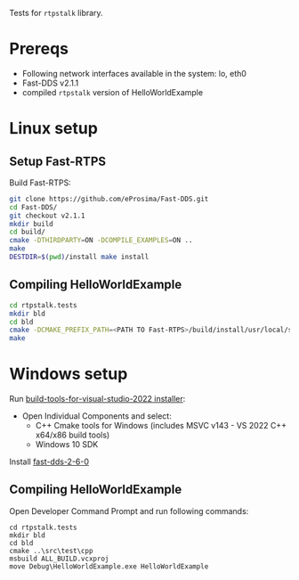 Tests for `rtpstalk` library.

# Prereqs

- Following network interfaces available in the system: lo, eth0
- Fast-DDS v2.1.1
- compiled `rtpstalk` version of HelloWorldExample

# Linux setup

## Setup Fast-RTPS

Build Fast-RTPS:

```bash
git clone https://github.com/eProsima/Fast-DDS.git
cd Fast-DDS/
git checkout v2.1.1
mkdir build
cd build/
cmake -DTHIRDPARTY=ON -DCOMPILE_EXAMPLES=ON ..
make
DESTDIR=$(pwd)/install make install
```

## Compiling HelloWorldExample

``` bash
cd rtpstalk.tests
mkdir bld
cd bld
cmake -DCMAKE_PREFIX_PATH=<PATH TO Fast-RTPS>/build/install/usr/local/share/fastrtps/cmake ../src/test/cpp/
make
```

# Windows setup

Run [build-tools-for-visual-studio-2022 installer](https://visualstudio.microsoft.com/downloads/#build-tools-for-visual-studio-2022):
- Open Individual Components and select:
    - C++ Cmake tools for Windows (includes MSVC v143 - VS 2022 C++ x64/x86 build tools)
    - Windows 10 SDK

Install [fast-dds-2-6-0](https://www.eprosima.com/index.php/component/ars/repository/eprosima-fast-dds/eprosima-fast-dds-2-6-0/eprosima_fast-dds-2-6-0-windows-exe?format=raw)

## Compiling HelloWorldExample

Open Developer Command Prompt and run following commands:

```
cd rtpstalk.tests
mkdir bld
cd bld
cmake ..\src\test\cpp
msbuild ALL_BUILD.vcxproj
move Debug\HelloWorldExample.exe HelloWorldExample
```
